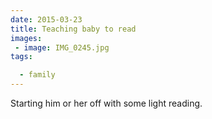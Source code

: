 ```yaml
---
date: 2015-03-23
title: Teaching baby to read
images: 
 - image: IMG_0245.jpg
tags:

  - family
---
```

Starting him or her off with some light reading.